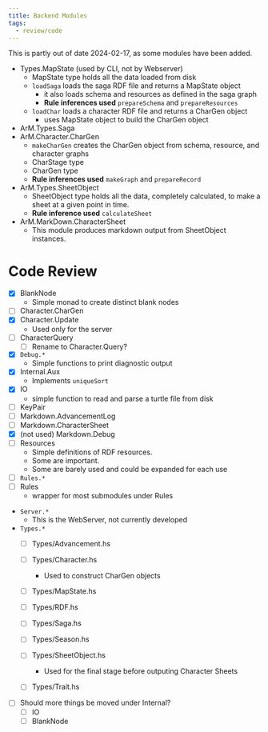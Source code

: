 ```yaml
---
title: Backend Modules
tags:
  - review/code
---
```



This is partly out of date 2024-02-17, as some modules have been added.

+ Types.MapState (used by CLI, not by Webserver)
	+ MapState type holds all the data loaded from disk
	+ `loadSaga` loads the saga RDF file and returns a MapState object
		+ it also loads schema and resources as defined in the saga graph
		+ **Rule inferences used** `prepareSchema`  and `prepareResources`
	+ `loadChar` loads a character RDF file and returns a CharGen object
		+ uses MapState object to build the CharGen object
+ ArM.Types.Saga
+ ArM.Character.CharGen
	+ `makeCharGen` creates the CharGen object from schema, resource, and character graphs
	+ CharStage type
	+ CharGen type
	+ **Rule inferences used** `makeGraph`  and `prepareRecord`
+ ArM.Types.SheetObject
	+ SheetObject type holds all the data, completely calculated, to make a sheet at a given point in time.
	+ **Rule inference used** `calculateSheet`
+ ArM.MarkDown.CharacterSheet
	+ This module produces markdown output from SheetObject instances.

# Code Review 

+ [x] BlankNode
    + Simple monad to create distinct blank nodes
+ [ ] Character.CharGen
+ [x] Character.Update
	+ Used only for the server
+ [ ] CharacterQuery
    + [ ] Rename to Character.Query?
+ [x] `Debug.*`
    + Simple functions to print diagnostic output
+ [x] Internal.Aux
    + Implements `uniqueSort` 
+ [x] IO
    + simple function to read and parse a turtle file from disk
+ [ ] KeyPair
+ [ ] Markdown.AdvancementLog
+ [ ] Markdown.CharacterSheet
+ [x] (not used) Markdown.Debug
+ [ ] Resources
    + Simple definitions of RDF resources.  
    + Some are important.
    + Some are barely used and could be expanded for each use 
+ [ ] `Rules.*`
+ [ ] Rules
    + wrapper for most submodules under Rules
+ `Server.*`
    + This is the WebServer, not currently developed
+ `Types.*`
    + [ ] Types/Advancement.hs
    + [ ] Types/Character.hs
        + Used to construct CharGen objects
    + [ ] Types/MapState.hs
    + [ ] Types/RDF.hs
    + [ ] Types/Saga.hs
    + [ ] Types/Season.hs
    + [ ] Types/SheetObject.hs
        + Used for the final stage before outputing Character Sheets
    + [ ] Types/Trait.hs


+ [ ] Should more things be moved under Internal?
    + [ ] IO
    + [ ] BlankNode
